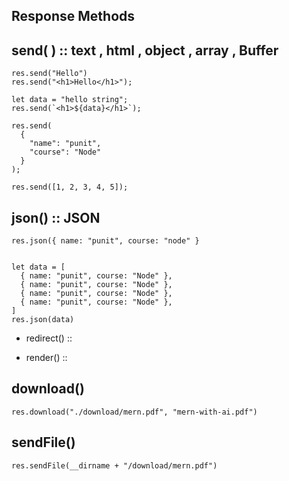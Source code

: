 ## Response Methods

## send( )  :: text , html , object , array , Buffer 

```
res.send("Hello")
res.send("<h1>Hello</h1>");

let data = "hello string";
res.send(`<h1>${data}</h1>`);

res.send(
  {
    "name": "punit",
    "course": "Node"
  }
);

res.send([1, 2, 3, 4, 5]);
```

## json()  :: JSON

```
res.json({ name: "punit", course: "node" }


let data = [
  { name: "punit", course: "Node" },
  { name: "punit", course: "Node" },
  { name: "punit", course: "Node" },
  { name: "punit", course: "Node" },
]
res.json(data)
```


- redirect()  :: 

- render()  ::

## download()

```
res.download("./download/mern.pdf", "mern-with-ai.pdf")
```


## sendFile()

```
res.sendFile(__dirname + "/download/mern.pdf")
```

